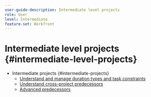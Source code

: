 ```yaml
---
user-guide-description: Intermediate level projects
role: User
level: Intermediate
feature-set: Workfront
---
```


# Intermediate level projects {#intermediate-level-projects}

+ Intermediate projects {#intermediate-projects}
   + [Understand and manage duration types and task constraints](/help/manage-work/intermediate-projects/understand-and-manage-duration-types-and-task-constraints.md)
   + [Understand cross-project predecessors](/help/manage-work/intermediate-projects/understand-cross-project-predecessors.md)
   + [Advanced predecessors](/help/manage-work/intermediate-projects/advanced-predecessors.md)

